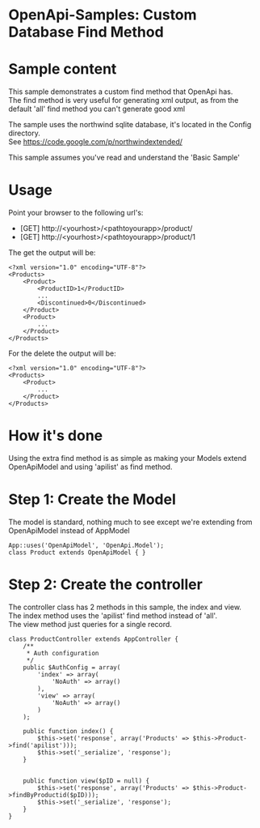 OpenApi-Samples: Custom Database Find Method
=============================================

Sample content
===============
This sample demonstrates a custom find method that OpenApi has.<br />
The find method is very useful for generating xml output, as from the default 'all' find method you can't generate good xml 

The sample uses the northwind sqlite database, it's located in the Config directory.<br />
See https://code.google.com/p/northwindextended/ 

This sample assumes you've read and understand the 'Basic Sample'


Usage
=====

Point your browser to the following url's:
 - [GET] http://&lt;yourhost&gt;/&lt;pathtoyourapp&gt;/product/
 - [GET] http://&lt;yourhost&gt;/&lt;pathtoyourapp&gt;/product/1
 
The get the output will be:

    <?xml version="1.0" encoding="UTF-8"?>
    <Products>
        <Product>
            <ProductID>1</ProductID>
            ...
            <Discontinued>0</Discontinued>
        </Product>
        <Product>
            ...
        </Product>
    </Products>
    
For the delete the output will be:

    <?xml version="1.0" encoding="UTF-8"?>
    <Products>
        <Product>
            ...
        </Product>
    </Products>
    
How it's done
==============

Using the extra find method is as simple as making your Models extend OpenApiModel and using 'apilist' as find method.


Step 1: Create the Model
========================

The model is standard, nothing much to see except we're extending from OpenApiModel instead of AppModel

    App::uses('OpenApiModel', 'OpenApi.Model');
    class Product extends OpenApiModel { }


Step 2: Create the controller
==============================

The controller class has 2 methods in this sample, the index and view.<br />
The index method uses the 'apilist' find method instead of 'all'.<br />
The view method just queries for a single record.


    class ProductController extends AppController {
        /**
         * Auth configuration
         */
        public $AuthConfig = array(
            'index' => array(
                'NoAuth' => array()
            ),
            'view' => array(
                'NoAuth' => array()
            )        
        );
    
        public function index() {
            $this->set('response', array('Products' => $this->Product->find('apilist')));
            $this->set('_serialize', 'response');
        }
        
    
        public function view($pID = null) {
            $this->set('response', array('Products' => $this->Product->findByProductid($pID)));
            $this->set('_serialize', 'response');
        }    
    }